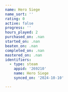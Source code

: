 ```yaml
---
name: Hero Siege
name_sort: ''
rating: 0
active: false
progress: ''
hours_played: 2
purchased_on: .nan
started_on: .nan
beaten_on: .nan
completed_on: .nan
mastered_on: .nan
identifiers:
  - type: steam
    appid: '269210'
    name: Hero Siege
    synced_on: '2024-10-10'

---
```

